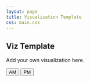 ```yaml
---
layout: page
title: Visualization Template
css: main.css
---
```


## Viz Template

Add your own visualization here.

<div id="panel">
    <div class="dashboard">
      <div id="picker">
        <div class="column1">
          <button v-on:click="pickAM" v-bind:class="{ active: isAMactive }"
                   class="small ui inverted red button">AM</button>
          <button v-on:click="pickPM" v-bind:class="{ active: isPMactive }"
                   class="small ui inverted blue button">PM</button>
        </div>
      </div>
    </div>
</div>

<br/>

<div id="sfmap"></div>

<script type="application/javascript" src="/bundles/viz-template.js"></script>
